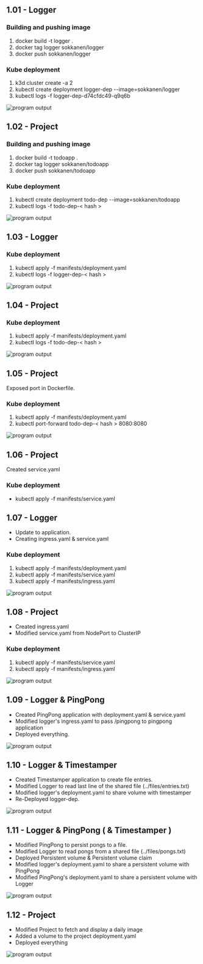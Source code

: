 ## 1.01 - Logger

### Building and pushing image

1. docker build -t logger .
2. docker tag logger sokkanen/logger
3. docker push sokkanen/logger

### Kube deployment

1. k3d cluster create -a 2
2. kubectl create deployment logger-dep --image=sokkanen/logger
3. kubectl logs -f logger-dep-d74cfdc49-q9q6b

![program output](output_101.png "Deployment")

## 1.02 - Project

### Building and pushing image

1. docker build -t todoapp .
2. docker tag logger sokkanen/todoapp
3. docker push sokkanen/todoapp

### Kube deployment

1. kubectl create deployment todo-dep --image=sokkanen/todoapp
2. kubectl logs -f todo-dep-< hash >

![program output](output_102.png "Deployment")

## 1.03 - Logger

### Kube deployment

1. kubectl apply -f manifests/deployment.yaml
2. kubectl logs -f logger-dep-< hash >

![program output](output_103.png "Deployment")

## 1.04 - Project

### Kube deployment

1. kubectl apply -f manifests/deployment.yaml
2. kubectl logs -f todo-dep-< hash >

![program output](output_104.png "Deployment")

## 1.05 - Project

Exposed port in Dockerfile.

### Kube deployment

1. kubectl apply -f manifests/deployment.yaml
2. kubectl port-forward todo-dep-< hash > 8080:8080

![program output](output_105.png "Deployment")

## 1.06 - Project

Created service.yaml

### Kube deployment

- kubectl apply -f manifests/service.yaml

## 1.07 - Logger

- Update to application.
- Creating ingress.yaml & service.yaml

### Kube deployment

1. kubectl apply -f manifests/deployment.yaml
2. kubectl apply -f manifests/service.yaml
3. kubectl apply -f manifests/ingress.yaml

![program output](output_107.png "Deployment")

## 1.08 - Project

- Created ingress.yaml
- Modified service.yaml from NodePort to ClusterIP

### Kube deployment

1. kubectl apply -f manifests/service.yaml
2. kubectl apply -f manifests/ingress.yaml

![program output](output_108.png "Deployment")

## 1.09 - Logger & PingPong

- Created PingPong application with deployment.yaml & service.yaml
- Modified logger's ingress.yaml to pass /pingpong to pingpong application
- Deployed everything.

![program output](output_109.png "Deployment")

## 1.10 - Logger & Timestamper

- Created Timestamper application to create file entries.
- Modified Logger to read last line of the shared file (../files/entries.txt)
- Modified logger's deployment.yaml to share volume with timestamper
- Re-Deployed logger-dep.

![program output](output_110.png "Deployment")

## 1.11 - Logger & PingPong ( & Timestamper )

- Modified PingPong to persist pongs to a file.
- Modified Logger to read pongs from a shared file (../files/pongs.txt)
- Deployed Persistent volume & Persistent volume claim
- Modified logger's deployment.yaml to share a persistent volume with PingPong
- Modified PingPong's deployment.yaml to share a persistent volume with Logger

![program output](output_111.png "Deployment")

## 1.12 - Project

- Modified Project to fetch and display a daily image
- Added a volume to the project deployment.yaml
- Deployed everything

![program output](output_112.png "Deployment")
